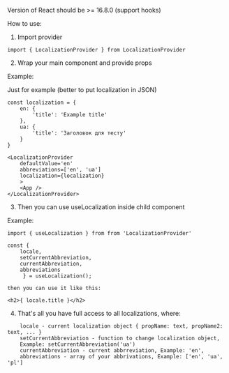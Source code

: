 Version of React should be >= 16.8.0 (support hooks)

How to use:

1) Import provider

`import { LocalizationProvider } from LocalizationProvider`

2. Wrap your main component and provide props

Example:

 Just for example (better to put localization in JSON)

```
const localization = {
    en: {
        'title': 'Example title'
    },
    ua: {
        'title': 'Заголовок для тесту'
    }
}
```

```
<LocalizationProvider 
    defaultValue='en'
    abbreviations=['en', 'ua']
    localization={localization}
    >
    <App />
</LocalizationProvider>
```

3. Then you can use useLocalization inside child component

Example:

`import { useLocalization } from from 'LocalizationProvider'`

```
const { 
    locale,
    setCurrentAbbreviation,
    currentAbbreviation,
    abbreviations
     } = useLocalization();
```
`then you can use it like this:`

`<h2>{ locale.title }</h2>`

4. That's all you have full access to all localizations, where:
```
    locale - current localization object { propName: text, propName2: text, ... }
    setCurrentAbbreviation - function to change localization object, 
    Example: setCurrentAbbreviation('ua')
    currentAbbreviation - current abbrreviation, Example: 'en',
    abbreviations - array of your abbrivations, Example: ['en', 'ua', 'pl']
```
